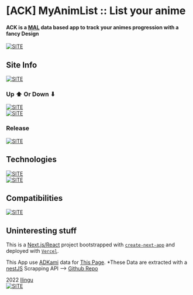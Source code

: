 # [ACK] MyAnimList :: List your anime

#### **ACK is a [MAL](https://myanimelist.net/) data based app to track your animes progression with a fancy Design**

[![SITE](https://forthebadge.com/images/badges/check-it-out.svg)](https://ack.vercel.app)

## Site Info

[![SITE](https://img.shields.io/maintenance/yes/2022)](https://ack.vercel.app)

### Up ⬆ Or Down ⬇

[![SITE](https://img.shields.io/website-up-down-green-red/https/ack.vercel.app.svg)](https://ack.vercel.app/)  
[![SITE](https://therealsujitk-vercel-badge.vercel.app/?app=ack)](https://vercel.com/)

### Release

[![SITE](https://img.shields.io/badge/ACK%20release-rc%2012-blue)](https://ack.vercel.app/)

## Technologies

[![SITE](https://img.shields.io/badge/dependencies-up%20to%20date-green)](https://www.npmjs.com/)  
[![SITE](https://img.shields.io/static/v1?label=MADE%20WITH&message=NextJS&color=61DBFB)](https://nextjs.org/)

## Compatibilities

[![SITE](https://img.shields.io/static/v1?label=Compatible%20With&message=all&color=C13B3A)](https://ack.vercel.app/)

## Uninteresting stuff

This is a [Next.js/React](https://nextjs.org/) project bootstrapped with [`create-next-app`](https://github.com/vercel/next.js/tree/canary/packages/create-next-app) and deployed with [`Vercel`](https://vercel.com/).

This App use [ADKami](https://www.adkami.com/) data for [This Page](https://ack.vercel.app/anime/season/last-released-episodes). \*These Data are extracted with a [nestJS](https://nestjs.com/) Scrapping API --> [Github Repo](https://github.com/Ilingu/adkami-scrapping-api)

2022 [Ilingu](https://github.com/Ilingu)  
[![SITE](https://img.shields.io/badge/Licence-MIT-yellow)](https://github.com/Ilingu/ack_v2/blob/main/LICENSE)
